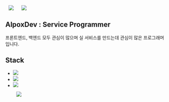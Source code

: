 <div>
<img src="https://img.shields.io/badge/w.nth1222@gmail.com-EA4335?style=for-the-badge&logo=gmail&logoColor=ffffff"
  style="height : auto; margin-left : 10px; margin-right : 10px;"/>
  
  <a href="https://instagram.com/notae__o_o/">
    <img 
        src="http://img.shields.io/badge/-Instagram-black?style=flat&logo=Instagram&link=https://instagram.com/notae__o_o/"
        style="height : auto; margin-left : 10px; margin-right : 10px;"/>
  </a>
  
</div>

## AlpoxDev : Service Programmer

프론트엔드, 백엔드 모두 관심이 많으며 실 서비스를 만드는데 관심이 많은 프로그래머입니다. 

## Stack

-  <img src="https://img.shields.io/badge/java-007396?style=for-the-badge&logo=java&logoColor=white"/>
-  <img src="https://img.shields.io/badge/oracle-F80000?style=for-the-badge&logo=oracle&logoColor=white"> 
-  <img src="https://img.shields.io/badge/springBoot 3.0.5-6DB33F?style=for-the-badge&logo=springboot&logoColor=white"> 


    <img 
        src="http://img.shields.io/badge/-Tech%20Blog-655ced?style=flat&logo=github&link=https://alpox.kr"
        style="height : auto; margin-left : 10px; margin-right : 10px;"/>
</a>

